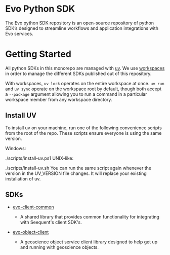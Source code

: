 # Evo Python SDK
The Evo python SDK  repository is an open-source repository of python SDK’s designed to streamline workflows and application integrations with Evo services.

# Getting Started

All python SDKs in this monorepo are managed with [uv](https://docs.astral.sh/uv/). 
We use [workspaces](https://docs.astral.sh/uv/concepts/projects/workspaces/) in order to manage the different SDKs
published out of this repository. 

With workspaces, `uv lock` operates on the entire workspace at once. `uv run` and `uv sync` operate on the workspace root by default, though both accept a `--package` argument allowing you to run a command in a particular workspace member from any workspace directory.

## Install UV
To install uv on your machine, run one of the following convenience scripts from the root of the repo. These scripts ensure everyone is using the same version.

Windows:

./scripts/install-uv.ps1
UNIX-like:

./scripts/install-uv.sh
You can run the same script again whenever the version in the UV_VERSION file changes. It will replace your existing installation of uv.

## SDKs
- [evo-client-common](evo-client-common/README.md)
	- A shared library that provides common functionality for integrating with Seequent's client SDK's. 

- [evo-object-client](evo-object-client/README.md)
	- A geoscience object service client library designed to help get up and running with geoscience objects. 
